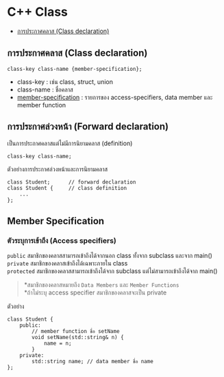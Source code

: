 # C++ Class
* [การประกาศคลาส (Class declaration)](#S-class-structure)   
## <a name="S-class-structure"></a>การประกาศคลาส (Class declaration)
```
class-key class-name {member-specification};
```
* class-key :   เช่น class, struct, union   
* class-name : ชื่อคลาส   
* [member-specification](#S-member-specification) : รายการของ access-specifiers, data member และ member function   

## การประกาศล่วงหน้า (Forward declaration)
เป็นการประกาศคลาสแต่ไม่มีการนิยามคลาส (definition)
```
class-key class-name;
```
ตัวอย่างการประกาศล่วงหน้าและการนิยามคลาส
```
class Student;      // forward declaration
class Student {     // class definition
    ...
};
```
## <a name="S-member-specification"></a>Member Specification
### ตัวระบุการเข้าถึง (Access specifiers)
`public`    สมาชิกของคลาสสามารถเข้าถึงได้จากนอก class ทั้งจาก subclass และจาก main()   
`private`   สมาชิกของคลาสเข้าถึงได้เฉพาะภายใน class   
`protected` สมาชิกของคลาสสามารถเข้าถึงได้จาก subclass แต่ไม่สามารถเข้าถึงได้จาก main()   
>\*สมาชิกของคลาสหมายถึง `Data Members` และ `Member Functions`   
>\*ถ้าไม่ระบุ access specifier สมาชิกของคลาสจะเป็น private

ตัวอย่าง
```
class Student {
    public:
        // member function ชื่อ setName
        void setName(std::string& n) {
            name = n;
        }
    private:
        std::string name; // data member ชื่อ name
};
```
